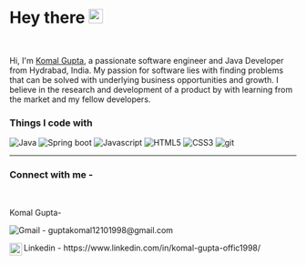 <h1>Hey there <img src="https://media.giphy.com/media/hvRJCLFzcasrR4ia7z/giphy.gif" width="25px"></h1> 

<br />

Hi, I'm [Komal Gupta](#), a passionate software engineer and Java Developer from Hydrabad, India. My passion for software lies with finding problems that can be solved with underlying business opportunities and growth. I believe in the research and development of a product by with learning from the market and my fellow developers.


<h3>Things I code with</h3>
<p>
  <img alt="Java" src="https://img.shields.io/badge/java-%23ED8B00.svg?style=for-the-badge&logo=java&logoColor=white" />
  <img alt="Spring boot" src="https://img.shields.io/badge/spring-%236DB33F.svg?style=for-the-badge&logo=spring&logoColor=white" />
  <img alt="Javascript" src="https://img.shields.io/badge/javascript-%23323330.svg?style=for-the-badge&logo=javascript&logoColor=%23F7DF1E" />
  <img alt="HTML5" src="https://img.shields.io/badge/html5-%23E34F26.svg?style=for-the-badge&logo=html5&logoColor=white" />
   <img alt="CSS3" src="https://img.shields.io/badge/css3-%231572B6.svg?style=for-the-badge&logo=css3&logoColor=white" />
  <img alt="git" src="https://img.shields.io/badge/git-%23F05033.svg?style=for-the-badge&logo=git&logoColor=white" />
</p>

<hr />
<h3>Connect with me - </h3>
<br />
<div>
  <p>Komal Gupta-</p>
  <p><img alt="Gmail" src="https://img.shields.io/badge/Gmail-D14836?style=for-the-badge&logo=gmail&logoColor=white" /> - guptakomal12101998@gmail.com</p>
  <p>
    Linkedin - https://www.linkedin.com/in/komal-gupta-offic1998/<span>
    <a href="https://www.linkedin.com/in/komal-gupta-offic1998/">
  <img align="left" alt="Adhyayan's LinkedIN" width="22px" src="https://raw.githubusercontent.com/peterthehan/peterthehan/master/assets/linkedin.svg" />
    </a>
    </span>
  </p>
</div>
